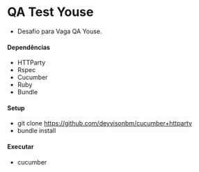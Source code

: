 # QA Test Youse
* Desafio para Vaga QA Youse.

#### Dependências

* HTTParty
* Rspec
* Cucumber
* Ruby
* Bundle

#### Setup
* git clone https://github.com/deyvisonbm/cucumber+httparty
* bundle install

#### Executar

* cucumber